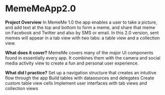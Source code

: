 # MemeMeApp2.0

**Project Overview**
In MemeMe 1.0 the app enables a user to take a picture, and add text at the top and bottom to form a meme, and share that meme on Facebook and Twitter and also by SMS or email. In this 2.0 version, sent memes will appear in a tab view with two tabs: a table view and a collection view.

**What does it cover?**
MemeMe covers many of the major UI components found in essentially every app. It combines them with the camera and social media activity view to create a fun and personal user experience.

**What did I practice?**
Set up a navigation structure that creates an intuitive flow through the app
Build tables with datasources and delegates
Create custom table view cells
Implement user interfaces with tab views and collection views

